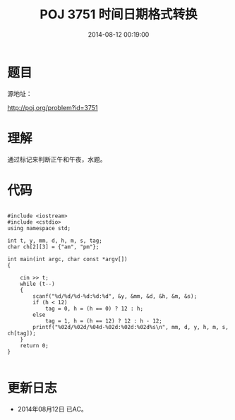 ﻿---
layout: post
title: POJ 3751 时间日期格式转换
date: 2014-08-12 00:19:00
categories: Exercise
toc: true
---
# 题目
源地址：

http://poj.org/problem?id=3751

# 理解
通过标记来判断正午和午夜，水题。

<!-- more -->

# 代码

```

#include <iostream>
#include <cstdio>
using namespace std;

int t, y, mm, d, h, m, s, tag;
char ch[2][3] = {"am", "pm"};

int main(int argc, char const *argv[])
{

    cin >> t;
    while (t--)
    {
        scanf("%d/%d/%d-%d:%d:%d", &y, &mm, &d, &h, &m, &s);
        if (h < 12)
            tag = 0, h = (h == 0) ? 12 : h;
        else
            tag = 1, h = (h == 12) ? 12 : h - 12;
        printf("%02d/%02d/%04d-%02d:%02d:%02d%s\n", mm, d, y, h, m, s, ch[tag]);
    }
    return 0;
}


```

# 更新日志
- 2014年08月12日 已AC。